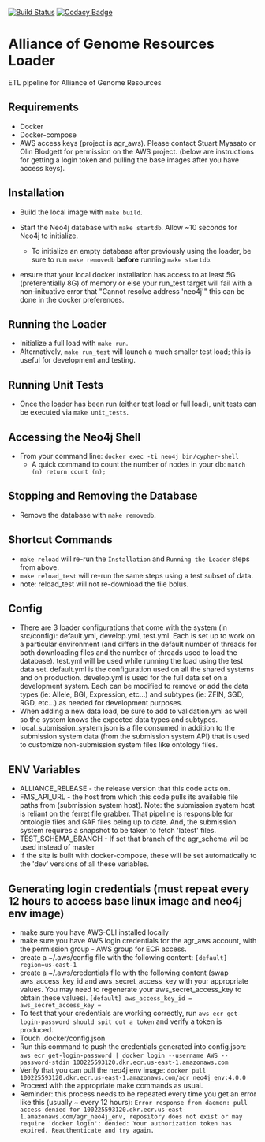 [![Build Status](https://travis-ci.org/alliance-genome/agr_loader.svg?branch=develop)](https://travis-ci.org/alliance-genome/agr_loader)
[![Codacy Badge](https://api.codacy.com/project/badge/Grade/5259a0e847c04c72a4a9c4f34fabfed5)](https://www.codacy.com/project/christabone/agr_loader/dashboard?utm_source=github.com&amp;utm_medium=referral&amp;utm_content=alliance-genome/agr_loader&amp;utm_campaign=Badge_Grade_Dashboard)

#  Alliance of Genome Resources Loader
ETL pipeline for Alliance of Genome Resources

## Requirements
- Docker
- Docker-compose
- AWS access keys (project is agr_aws).  Please contact Stuart Myasato or Olin Blodgett for permission on the AWS project.  (below are instructions for getting a login token and pulling the base images after you have access keys).

## Installation
- Build the local image with `make build`.
- Start the Neo4j database with `make startdb`. Allow ~10 seconds for Neo4j to initialize.
  - To initialize an empty database after previously using the loader, be sure to run `make removedb` **before** running `make startdb`.

- ensure that your local docker installation has access to at least 5G (preferentially 8G) of memory or else your run_test target will fail with a non-inituative error that "Cannot resolve address 'neo4j'" this can be done in the docker preferences.

## Running the Loader
- Initialize a full load with `make run`.
- Alternatively, `make run_test` will launch a much smaller test load; this is useful for development and testing.

## Running Unit Tests
- Once the loader has been run (either test load or full load), unit tests can be executed via `make unit_tests`.

## Accessing the Neo4j Shell
- From your command line: `docker exec -ti neo4j bin/cypher-shell`
  - A quick command to count the number of nodes in your db: `match (n) return count (n);`

## Stopping and Removing the Database
- Remove the database with `make removedb`.

## Shortcut Commands
- `make reload` will re-run the `Installation` and `Running the Loader` steps from above.
- `make reload_test` will re-run the same steps using a test subset of data.
- note: reload_test will not re-download the file bolus. 

## Config
- There are 3 loader configurations that come with the system (in src/config): default.yml, develop.yml, test.yml. Each is set up to work on a particular environment (and differs in the default number of threads for both downloading files and the number of threads used to load the database). test.yml will be used while running the load using the test data set.  default.yml is the configuration used on all the shared systems and on production.  develop.yml is used for the full data set on a development system.  Each can be modified to remove or add the data types (ie: Allele, BGI, Expression, etc...) and subtypes (ie: ZFIN, SGD, RGD, etc...) as needed for development purposes.
- When adding a new data load, be sure to add to validation.yml as well so the system knows the expected data types and subtypes.
- local_submission_system.json is a file consumed in addition to the submission system data (from the submission system API) that is used to customize non-submission system files like ontology files.

## ENV Variables
- ALLIANCE_RELEASE - the release version that this code acts on.
- FMS_API_URL - the host from which this code pulls its available file paths from (submission system host).  Note: the submission system host is reliant on the ferret file grabber.  That pipeline is responsible for ontologie files and GAF files being up to date.  And, the submission system requires a snapshot to be taken to fetch 'latest' files.  
- TEST_SCHEMA_BRANCH - If set that branch of the agr_schema wil be used instead of master
- If the site is built with docker-compose, these will be set automatically to the 'dev' versions of all these variables.

## Generating login credentials (must repeat every 12 hours to access base linux image and neo4j env image)
- make sure you have AWS-CLI installed locally
- make sure you have AWS login credentials for the agr_aws account, with the permission group - AWS group for ECR access.
- create a ~/.aws/config file with the following content:
`[default]
region=us-east-1`
- create a ~/.aws/credentials file with the following content (swap aws_access_key_id and aws_secret_access_key with your appropriate values.  You may need to regenerate your aws_secret_access_key to obtain these values).
`[default]
aws_access_key_id =
aws_secret_access_key = `
-  To test that your credentials are working correctly, run `aws ecr get-login-password should spit out a token` and verify a token is produced.
- Touch .docker/config.json
- Run this command to push the credentials generated into config.json:
`aws ecr get-login-password | docker login --username AWS --password-stdin 100225593120.dkr.ecr.us-east-1.amazonaws.com`
- Verify that you can pull the neo4j env image:
`docker pull 100225593120.dkr.ecr.us-east-1.amazonaws.com/agr_neo4j_env:4.0.0`
- Proceed with the appropriate make commands as usual.
- Reminder: this process needs to be repeated every time you get an error like this (usually ~ every 12 hours):
`Error response from daemon: pull access denied for 100225593120.dkr.ecr.us-east-1.amazonaws.com/agr_neo4j_env, repository does not exist or may require 'docker login': denied: Your authorization token has expired. Reauthenticate and try again.`
